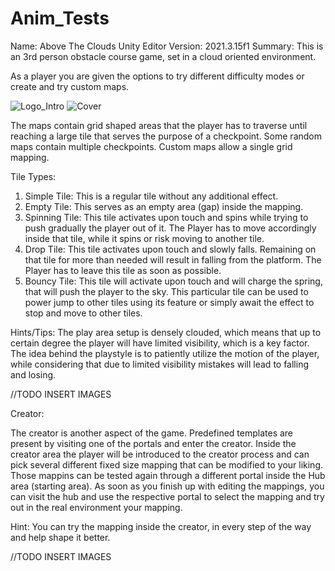 # Anim_Tests

Name: Above The Clouds
Unity Editor Version: 2021.3.15f1
Summary: This is an 3rd person obstacle course game, set in a cloud oriented environment.

As a player you are given the options to try different difficulty modes or create and try custom maps.

![Logo_Intro](https://github.com/matamike/Anim_Tests/assets/55056883/08950a6c-ecdc-4757-bf75-6a946e14308d)
![Cover](https://github.com/matamike/AboveTheClouds/assets/55056883/90a467e0-2d5c-4a75-b329-c2c849a5c9fd)

The maps contain grid shaped areas that the player has to traverse until reaching a large tile that serves the purpose of a checkpoint.
Some random maps contain multiple checkpoints. Custom maps allow a single grid mapping.

Tile Types: 
1) Simple Tile: This is a regular tile without any additional effect.
2) Empty Tile: This serves as an empty area (gap) inside the mapping.
3) Spinning Tile: This tile activates upon touch and spins while trying to push gradually the player out of it.
   The Player has to move accordingly inside that tile, while it spins or risk moving to another tile.
4) Drop Tile: This tile activates upon touch and slowly falls. Remaining on that tile for more than needed will result in falling from the platform.
   The Player has to leave this tile as soon as possible.
5) Bouncy Tile: This tile will activate upon touch and will charge the spring, that will push the player to the sky.
   This particular tile can be used to power jump to other tiles using its feature or simply await the effect to stop and move to other tiles.

Hints/Tips: The play area setup is densely clouded, which means that up to certain degree the player will have limited visibility, which is a key factor.
            The idea behind the playstyle is to patiently utilize the motion of the player, while considering that due to limited visibility mistakes will
            lead to falling and losing.

//TODO INSERT IMAGES


Creator:

The creator is another aspect of the game. Predefined templates are present by visiting one of the portals and enter the creator.
Inside the creator area the player will be introduced to the creator process and can pick several different fixed size mapping that can be modified to your liking.
Those mappins can be tested again through a different portal inside the Hub area (starting area). As soon as you finish up with editing the mappings, you can visit the hub
and use the respective portal to select the mapping and try out in the real environment your mapping.

Hint: You can try the mapping inside the creator, in every step of the way and help shape it better.

//TODO INSERT IMAGES
